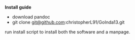 **Install guide**

* download pandoc
* git clone git@github.com:christopherL91/GoInda13.git

run install script to install both the software and a manpage.
